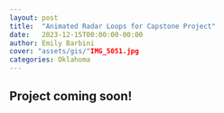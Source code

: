 ```yaml
---
layout: post
title:  "Animated Radar Loops for Capstone Project"
date:   2023-12-15T00:00:00-00:00
author: Emily Barbini
cover: "assets/gis/"IMG_5051.jpg
categories: Oklahoma
---
```


<h2>Project coming soon!</h2>
